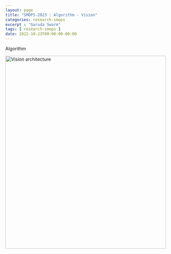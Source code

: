 ```yaml
---
layout: page
title: "SMOPS-2023 : Algorithm - Vision"
categories: research-smops
excerpt : "Garuda Swarm"
tags: [ research-smops ]
date: 2022-10-23T00:00:00-00:00
---
```


Algorithm 

 <img src="https://github.com/slabstech/bhoomi/tree/main/docs/images/vision_architecture.png" alt="Vision architecture" width="500" height="600"> 
